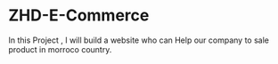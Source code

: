 # ZHD-E-Commerce
In this Project , I will build a website who can Help our company to sale product in morroco country.
